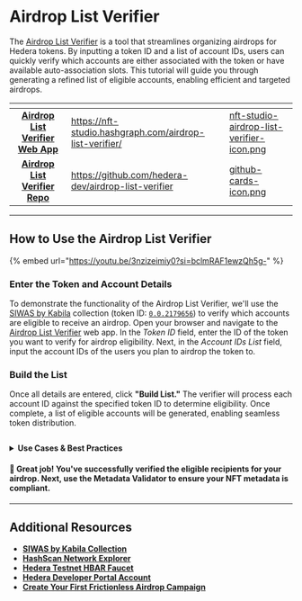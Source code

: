 # Airdrop List Verifier

The [Airdrop List Verifier](https://nft-studio.hashgraph.com/airdrop-list-verifier/) is a tool that streamlines organizing airdrops for Hedera tokens. By inputting a token ID and a list of account IDs, users can quickly verify which accounts are either associated with the token or have available auto-association slots. This tutorial will guide you through generating a refined list of eligible accounts, enabling efficient and targeted airdrops.

<table data-card-size="large" data-view="cards"><thead><tr><th align="center"></th><th data-hidden data-card-target data-type="content-ref"></th><th data-hidden data-card-cover data-type="files"></th></tr></thead><tbody><tr><td align="center"><a href="https://nft-studio.hashgraph.com/airdrop-list-verifier/"><strong>Airdrop List Verifier Web App</strong></a></td><td><a href="https://nft-studio.hashgraph.com/airdrop-list-verifier/">https://nft-studio.hashgraph.com/airdrop-list-verifier/</a></td><td><a href="../../.gitbook/assets/nft-studio-airdrop-list-verifier-icon.png">nft-studio-airdrop-list-verifier-icon.png</a></td></tr><tr><td align="center"><a href="https://github.com/hedera-dev/airdrop-list-verifier"><strong>Airdrop List Verifier Repo</strong></a></td><td><a href="https://github.com/hedera-dev/airdrop-list-verifier">https://github.com/hedera-dev/airdrop-list-verifier</a></td><td><a href="../../.gitbook/assets/github-cards-icon.png">github-cards-icon.png</a></td></tr></tbody></table>

***

## How to Use the Airdrop List Verifier

{% embed url="https://youtu.be/3nzizeimiy0?si=bclmRAF1ewzQh5g-" %}

### **Enter the Token and Account Details**

To demonstrate the functionality of the Airdrop List Verifier, we'll use the [SIWAS by Kabila](https://market.kabila.app/en/collections/2179656) collection (token ID: [`0.0.2179656`](https://hashscan.io/mainnet/token/0.0.2179656)) to verify which accounts are eligible to receive an airdrop. Open your browser and navigate to the [Airdrop List Verifier](https://nftstudio.hashgraph.com/airdrop-list-verifier/) web app. In the _Token ID_ field, enter the ID of the token you want to verify for airdrop eligibility. Next, in the _Account IDs List_ field, input the account IDs of the users you plan to airdrop the token to.

### **Build the List**

Once all details are entered, click **"Build List."** The verifier will process each account ID against the specified token ID to determine eligibility. Once complete, a list of eligible accounts will be generated, enabling seamless token distribution.

<figure><img src="../../.gitbook/assets/nft-studio-airdrop-list-verifier.png" alt=""><figcaption></figcaption></figure>

<details>

<summary><strong>Use Cases &#x26; Best Practices</strong></summary>

The Airdrop List Verifier can be applied in different scenarios, such as:

* _&#x43;_&#x6F;mmunity Reward Drops
  * Verify the eligibility of community members based on their token associations before distributing rewards or exclusive NFTs.
* New Token Launches
  * Before launching a new token, filter potential recipients who already hold related tokens or meet certain criteria (e.g., association with other collections).
* Filtered Airdrops Based on Ownership
  * Target airdrops to specific groups of token holders, such as those who have held a token for a certain duration or meet minimum holding amounts.

**Best Practices**

To make the most out of the Airdrop List Verifier, consider the following best practices:

* Before uploading, make sure the list of account IDs is accurate and up to date, as any invalid entries will affect your results.
* If your token requires a specific association, ensure the correct token ID is input to avoid distributing it to unintended recipients.
* Ensure the token's settings (like KYC requirements and association rules) match your intended airdrop criteria so that only eligible accounts are verified.

These tips help prevent common issues like distributing to incorrect accounts or missing eligible recipients.

</details>

#### 🎉 Great job! You've successfully verified the eligible recipients for your airdrop. Next, use the Metadata Validator to ensure your NFT metadata is compliant.

***

## Additional Resources

* [**SIWAS by Kabila Collection** ](https://market.kabila.app/en/collections/2179656)
* [**HashScan Network Explorer**](https://hashscan.io/)
* [**Hedera Testnet HBAR Faucet**](https://portal.hedera.com/faucet)
* [**Hedera Developer Portal Account**](https://portal.hedera.com/)
* [**Create Your First Frictionless Airdrop Campaign**](../../readme/tutorials/token/create-your-first-frictionless-airdrop-campaign.md)

